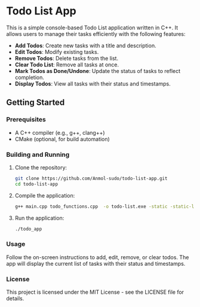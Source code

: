 # Todo List App

This is a simple console-based Todo List application written in C++. It allows users to manage their tasks efficiently with the following features:

- **Add Todos**: Create new tasks with a title and description.
- **Edit Todos**: Modify existing tasks.
- **Remove Todos**: Delete tasks from the list.
- **Clear Todo List**: Remove all tasks at once.
- **Mark Todos as Done/Undone**: Update the status of tasks to reflect completion.
- **Display Todos**: View all tasks with their status and timestamps.

## Getting Started

### Prerequisites

- A C++ compiler (e.g., g++, clang++)
- CMake (optional, for build automation)

### Building and Running

1. Clone the repository:
   ```bash
   git clone https://github.com/Anmol-sudo/todo-list-app.git
   cd todo-list-app
   ```
2. Compile the application: 
   ```bash
   g++ main.cpp todo_functions.cpp  -o todo-list.exe -static -static-libgcc -static-libstdc++
   ```

3. Run the application:
   ```bash
   ./todo_app
   ```

### Usage
Follow the on-screen instructions to add, edit, remove, or clear todos. The app will display the current list of tasks with their status and timestamps.

### License
This project is licensed under the MIT License - see the LICENSE file for details.